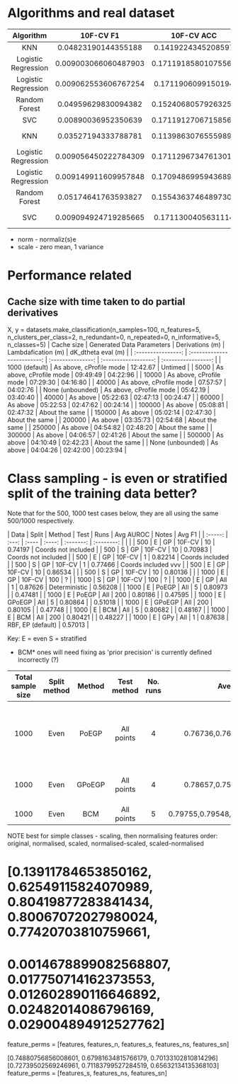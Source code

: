 # Algorithms and real dataset
|      Algorithm      |       10F-CV F1      |      10F-CV ACC     |                 Parameters                |  Whitening  |
|:-------------------:|:--------------------:|:-------------------:|:-----------------------------------------:|:-----------:|
|         KNN         |  0.04823190144355188 |  0.1419224345208597 |                  k_n = 5                  |             |
| Logistic Regression | 0.009003066060487903 | 0.17119185801075565 |                                           |             |
| Logistic Regression | 0.009062553606767254 |  0.1711906099150194 | multi_class='multinomial', solver='lbfgs' |             |
|    Random Forest    |  0.04959629830094382 | 0.15240680579263258 |                                           |             |
|         SVC         |  0.00890036952350639 | 0.17119127067158563 |                    OvA                    |             |
|         KNN         |  0.03527194333788781 | 0.11398630765559899 |                  k_n = 5                  | norm, scale |
| Logistic Regression | 0.009056450222784309 | 0.17112967347613017 |                                           | norm, scale |
| Logistic Regression | 0.009149911609957848 | 0.17094869959436892 | multi_class='multinomial', solver='lbfgs' | norm, scale |
|    Random Forest    |  0.05174641763593827 | 0.15543637464897303 |                                           | norm, scale |
|         SVC         | 0.009094924719285665 |  0.1711300405631114 |                    OvA                    | norm, scale |

* norm - normaliz(s)e
* scale - zero mean, 1 variance

# Performance related

## Cache size with time taken to do partial derivatives
X, y = datasets.make_classification(n_samples=100,
        n_features=5, 
        n_clusters_per_class=2,
        n_redundant=0, 
        n_repeated=0,
        n_informative=5,
        n_classes=5)
| Cache size         | Generated Data Parameters   | Derivations (m)   | Lambdafication (m)   | dK_dtheta eval (m)  |
| :----------------: | :-------------------------: | :---------------: | :------------------: | :-----------------: |
| 1000 (default)     | As above, cProfile mode     | 12:42.67          | Untimed              |
| 5000               | As above, cProfile mode     | 09:49:49          | 04:22:96             |
| 10000              | As above, cProfile mode     | 07:29:30          | 04:16:80             |
| 40000              | As above, cProfile mode     | 07.57:57          | 04:02:76             |
| None (unbounded)   | As above, cProfile mode     | 05:42.19          | 03:40:40             |
| 40000              | As above                    | 05:22:63          | 02:47:13             | 00:24:47            |
| 60000              | As above                    | 05:22:53          | 02:47:62             | 00:24:14            |
| 100000             | As above                    | 05:08:81          | 02:47:32             | About the same      |
| 150000             | As above                    | 05:02:14          | 02:47:30             | About the same      |
| 200000             | As above                    | 03:35:73          | 02:54:68             | About the same      |
| 250000             | As above                    | 04:54:82          | 02:48:20             | About the same      |
| 300000             | As above                    | 04:06:57          | 02:41:26             | About the same      |
| 500000             | As above                    | 04:10:49          | 02:42:23             | About the same      |
| None (unbounded)   | As above                    | 04:04:26          | 02:42:00             | 00:23:94            |

# Class sampling - is even or stratified split of the training data better?
Note that for the 500, 1000 test cases below, they are all using the same 500/1000 respectively.

| Data    | Split | Method | Test   | Runs      | Avg AUROC  | Notes               | Avg F1  |
| :-----: | :---: | :----  | :----: | :-------: | :--------: |                     |         |
| 500     | E     | GP     | 10F-CV | 10        | 0.74197    | Coords not included |
| 500     | S     | GP     | 10F-CV | 10        | 0.70983    | Coords not included |
| 500     | E     | GP     | 10F-CV | 1         | 0.82214    | Coords included     |
| 500     | S     | GP     | 10F-CV | 1         | 0.77466    | Coords included vvv |
| 500     | E     | GP     | 10F-CV | 10        | 0.86534    |                     |
| 500     | S     | GP     | 10F-CV | 10        | 0.80136    |                     |
| 1000    | E     | GP     | 10F-CV | 100       | ?          |
| 1000    | S     | GP     | 10F-CV | 100       | ?          |
| 1000    | E     | GP     | All    | 1         | 0.87626    | Deterministic       | 0.56208 |
| 1000    | E     | PoEGP  | All    | 5         | 0.80973    |                     | 0.47481 |
| 1000    | E     | PoEGP  | All    | 200       | 0.80186    |                     | 0.47595 |
| 1000    | E     | GPoEGP | All    | 5         | 0.80864    |                     | 0.51018 |
| 1000    | E     | GPoEGP | All    | 200       | 0.80105    |                     | 0.47748 |
| 1000    | E     | BCM    | All    | 5         | 0.80682    |                     | 0.48167 |
| 1000    | E     | BCM    | All    | 200       | 0.80421    |                     | 0.48227 |
| 1000    | E     | GPy    | All    | 1         | 0.87638    | RBF, EP (default)   | 0.57013 |

Key:
E = even
S = stratified

* BCM* ones will need fixing as 'prior precision' is currently defined incorrectly (?)

| Total sample size   | Split method   | Method   | Test method   | No. runs    | Average AUROC                           | Notes                                          | F1-Score                                |
| :-----------------: | :------------: | :------: | :-----------: | :---------: | :-------------:                         | ---------------------                          | :--------:                              |
| 1000                | Even           | PoEGP    | All points    | 4           | 0.76736,0.76945,0.77309,0.78124         | Expert size: 200, points in each expert random | 0.64515,0.62176,0.74395,0.47536         |
| 1000                | Even           | GPoEGP   | All points    | 4           | 0.78657,0.75807,0.77583,0.79221         | Expert size: 200, ditto                        | 0.32996,0.25872,0.29148,0.32702         |
| 1000                | Even           | BCM      | All points    | 5           | 0.79755,0.79548,0.78110,0.79423,0.77881 | Ditto                                          | 0.55378,0.77672,0.56987,0.43165,0.23686 |

NOTE best for simple classes - scaling, then normalising features
order: original, normalised, scaled, normalised-scaled, scaled-normalised
# [0.13911784653850162,   0.62549115824070989,  0.80419877283841434,  0.80067072027980024, 0.77420703810759661, 
#  0.0014678899082568807, 0.017750714162373553, 0.012602890116646892, 0.02482014086796169, 0.029004894912527762]
feature_perms = [features, features_n, features_s, features_ns, features_sn]

[0.74880756856008601, 0.67981634815766179, 0.70133102810814296]
[0.72739502569246961, 0.71183799527284519, 0.65632134135368103]
feature_perms = [features_s, features_ns, features_sn]

